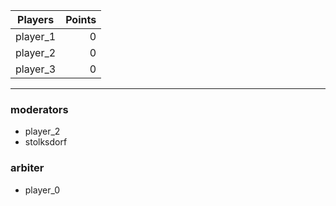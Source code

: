 Players                   | Points    |
--------------------------| ---------:|
player_1                  | 0         |
player_2                  | 0         |
player_3                  | 0         |



---


### moderators
- player_2
- stolksdorf

### arbiter
- player_0
